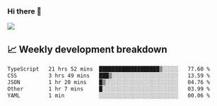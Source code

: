 ### Hi there 👋
<img align="center" src="https://github-readme-stats.vercel.app/api?username=Tumao727&show_icons=true&hide_title=true&theme=dracula" />


## 📈 Weekly development breakdown
<!--START_SECTION:waka-->

```txt
TypeScript   21 hrs 52 mins  ███████████████████▒░░░░░   77.60 %
CSS          3 hrs 49 mins   ███▒░░░░░░░░░░░░░░░░░░░░░   13.59 %
JSON         1 hr 20 mins    █▒░░░░░░░░░░░░░░░░░░░░░░░   04.76 %
Other        1 hr 7 mins     █░░░░░░░░░░░░░░░░░░░░░░░░   03.99 %
YAML         1 min           ░░░░░░░░░░░░░░░░░░░░░░░░░   00.06 %
```

<!--END_SECTION:waka-->